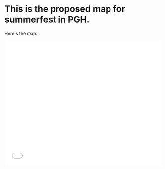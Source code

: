# This is the proposed map for summerfest in PGH.

Here's the map...


<style>.embed-container {position: relative; padding-bottom: 80%; height: 0; max-width: 100%;} .embed-container iframe, .embed-container object, .embed-container iframe{position: absolute; top: 0; left: 0; width: 100%; height: 100%;} small{position: absolute; z-index: 40; bottom: 0; margin-bottom: -15px;}</style><div class="embed-container"><iframe width="500" height="400" frameborder="0" scrolling="no" marginheight="0" marginwidth="0" title="Summerfest_2022" src="//carnegiemellon.maps.arcgis.com/apps/Embed/index.html?webmap=a269025aacf1464db4586383a8339a20&extent=-80.0919,40.4117,-79.8897,40.4958&zoom=true&previewImage=false&scale=true&search=true&searchextent=true&legend=true&disable_scroll=true&theme=light"></iframe></div>
